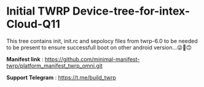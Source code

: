 # Initial TWRP Device-tree-for-intex-Cloud-Q11
This tree contains init, init.rc and sepolocy files from twrp-6.0 to be needed to be present to ensure successfull boot on other android version...😜🤗🙃

<b>Manifest link</b> :  https://github.com/minimal-manifest-twrp/platform_manifest_twrp_omni.git

<b>Support Telegram</b> : https://t.me/build_twrp
